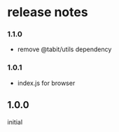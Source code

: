 # release notes

### 1.1.0
* remove @tabit/utils dependency

### 1.0.1
* index.js for browser

## 1.0.0
initial

